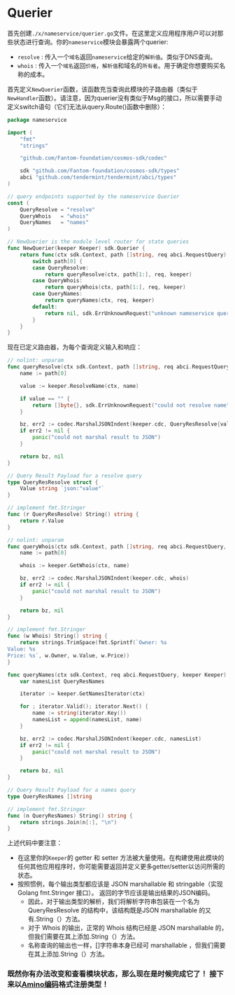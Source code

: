 # Querier

首先创建`./x/nameservice/querier.go`文件。在这里定义应用程序用户可以对那些状态进行查询。你的`nameservice`模块会暴露两个querier:

- `resolve` : 传入一个`域名`返回`nameservice`给定的`解析值`。类似于DNS查询。
- `whois` : 传入一个`域名`返回`价格`，`解析值`和域名的`所有者`。用于确定你想要购买名称的成本。

首先定义`NewQuerier`函数，该函数充当查询此模块的子路由器（类似于`NewHandler`函数）。请注意，因为querier没有类似于Msg的接口，所以需要手动定义switch语句（它们无法从query.Route()函数中删除）：

```go
package nameservice

import (
	"fmt"
	"strings"

	"github.com/Fantom-foundation/cosmos-sdk/codec"

	sdk "github.com/Fantom-foundation/cosmos-sdk/types"
	abci "github.com/tendermint/tendermint/abci/types"
)

// query endpoints supported by the nameservice Querier
const (
	QueryResolve = "resolve"
	QueryWhois   = "whois"
	QueryNames   = "names"
)

// NewQuerier is the module level router for state queries
func NewQuerier(keeper Keeper) sdk.Querier {
	return func(ctx sdk.Context, path []string, req abci.RequestQuery) (res []byte, err sdk.Error) {
		switch path[0] {
		case QueryResolve:
			return queryResolve(ctx, path[1:], req, keeper)
		case QueryWhois:
			return queryWhois(ctx, path[1:], req, keeper)
		case QueryNames:
			return queryNames(ctx, req, keeper)
		default:
			return nil, sdk.ErrUnknownRequest("unknown nameservice query endpoint")
		}
	}
}
```

现在已定义路由器，为每个查询定义输入和响应：

```go
// nolint: unparam
func queryResolve(ctx sdk.Context, path []string, req abci.RequestQuery, keeper Keeper) (res []byte, err sdk.Error) {
	name := path[0]

	value := keeper.ResolveName(ctx, name)

	if value == "" {
		return []byte{}, sdk.ErrUnknownRequest("could not resolve name")
	}

	bz, err2 := codec.MarshalJSONIndent(keeper.cdc, QueryResResolve{value})
	if err2 != nil {
		panic("could not marshal result to JSON")
	}

	return bz, nil
}

// Query Result Payload for a resolve query
type QueryResResolve struct {
	Value string `json:"value"`
}

// implement fmt.Stringer
func (r QueryResResolve) String() string {
	return r.Value
}

// nolint: unparam
func queryWhois(ctx sdk.Context, path []string, req abci.RequestQuery, keeper Keeper) (res []byte, err sdk.Error) {
	name := path[0]

	whois := keeper.GetWhois(ctx, name)

	bz, err2 := codec.MarshalJSONIndent(keeper.cdc, whois)
	if err2 != nil {
		panic("could not marshal result to JSON")
	}

	return bz, nil
}

// implement fmt.Stringer
func (w Whois) String() string {
	return strings.TrimSpace(fmt.Sprintf(`Owner: %s
Value: %s
Price: %s`, w.Owner, w.Value, w.Price))
}

func queryNames(ctx sdk.Context, req abci.RequestQuery, keeper Keeper) (res []byte, err sdk.Error) {
	var namesList QueryResNames

	iterator := keeper.GetNamesIterator(ctx)

	for ; iterator.Valid(); iterator.Next() {
		name := string(iterator.Key())
		namesList = append(namesList, name)
	}

	bz, err2 := codec.MarshalJSONIndent(keeper.cdc, namesList)
	if err2 != nil {
		panic("could not marshal result to JSON")
	}

	return bz, nil
}

// Query Result Payload for a names query
type QueryResNames []string

// implement fmt.Stringer
func (n QueryResNames) String() string {
	return strings.Join(n[:], "\n")
}
```

上述代码中要注意：

- 在这里你的`Keeper`的 getter 和 setter 方法被大量使用。在构建使用此模块的任何其他应用程序时，你可能需要返回并定义更多getter/setter以访问所需的状态。
- 按照惯例，每个输出类型都应该是 JSON marshallable 和 stringable（实现 Golang fmt.Stringer 接口）。 返回的字节应该是输出结果的JSON编码。
  - 因此，对于输出类型的解析，我们将解析字符串包装在一个名为 QueryResResolve 的结构中，该结构既是JSON marshallable 的又有.String（）方法。
  - 对于 Whois 的输出，正常的 Whois 结构已经是 JSON marshallable 的，但我们需要在其上添加.String（）方法。
  - 名称查询的输出也一样，[]字符串本身已经可 marshallable ，但我们需要在其上添加.String（）方法。

###  既然你有办法改变和查看模块状态，那么现在是时候完成它了！ 接下来以[Amino编码](./09-codec.md)格式注册类型！